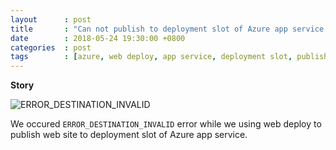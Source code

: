 ```yaml
---
layout      : post
title       : "Can not publish to deployment slot of Azure app service."
date        : 2018-05-24 19:30:00 +0800
categories  : post
tags        : [azure, web deploy, app service, deployment slot, publish]
---
```


**Story**

![ERROR_DESTINATION_INVALID](https://pic.link/)

We occured `ERROR_DESTINATION_INVALID` error while we using web deploy to publish web site to deployment slot of Azure app service.